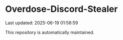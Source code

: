# Overdose-Discord-Stealer

Last updated: 2025-06-19 01:56:59

This repository is automatically maintained.
